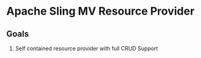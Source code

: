# Apache Sling MV Resource Provider

## Goals

1. Self contained resource provider with full CRUD Support

